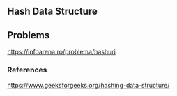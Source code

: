 ## Hash Data Structure


## Problems

https://infoarena.ro/problema/hashuri

### References

https://www.geeksforgeeks.org/hashing-data-structure/
